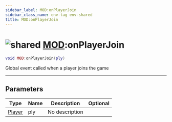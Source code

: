 ```yaml
---
sidebar_label: MOD:onPlayerJoin
sidebar_class_name: env-tag env-shared
title: MOD:onPlayerJoin
---
```


# <img src='/img/wiki/shared.png' alt='shared' classname='env-tag' /> [MOD](../mod/README.md):onPlayerJoin

```lua
void MOD:onPlayerJoin(ply)
```

Global event called when a player joins the game<br/>

-----------------
## Parameters

| Type   | Name | Description | Optional |
| ------ | ---- | ----------- | -------: |
| [Player](../player/README.md) | ply | No description |   |
